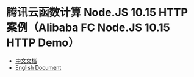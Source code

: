 # 腾讯云函数计算 Node.JS 10.15 HTTP 案例（Alibaba FC Node.JS 10.15 HTTP Demo）

- [中文文档](./readme_zh.md)
- [English Document](./readme_en.md)
